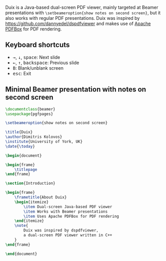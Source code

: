 Duix is a Java-based dual-screen PDF viewer, mainly targeted at Beamer presentations with `\setbeameroption{show notes on second screen}`, but it also works with regular PDF presentations. Duix was inspired by https://github.com/dannyedel/dspdfviewer and makes use of [Apache PDFBox](https://pdfbox.apache.org/) for PDF rendering.

Keyboard shortcuts
---
* <kbd>&rightarrow;</kbd>, <kbd>&downarrow;</kbd>, <kbd>space</kbd>: Next slide
* <kbd>&leftarrow;</kbd>, <kbd>&uparrow;</kbd>, <kbd>backspace</kbd>: Previous slide
* <kbd>B</kbd>: Blank/unblank screen
* <kbd>esc</kbd>: Exit

Minimal Beamer presentation with notes on second screen
---
```tex
\documentclass{beamer}
\usepackage{pgfpages}

\setbeameroption{show notes on second screen}

\title{Duix}
\author{Dimitris Kolovos}
\institute{University of York, UK}
\date{\today}

\begin{document}

\begin{frame}
	\titlepage
\end{frame}

\section{Introduction}

\begin{frame}
	\frametitle{About Duix}
	\begin{itemize}
		\item Dual-screen Java-based PDF viewer
		\item Works with Beamer presentations
		\item Uses Apache PDFBox for PDF rendering
	\end{itemize}
	\note{
		Duix was inspired by dspdfviewer, 
		a dual-screen PDF viewer written in C++
	}
\end{frame}

\end{document}
```
